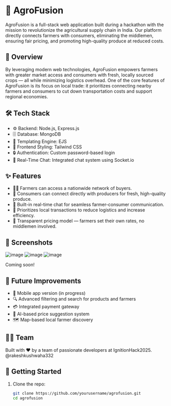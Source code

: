 # 🌾 AgroFusion

AgroFusion is a full-stack web application built during a hackathon with the mission to revolutionize the agricultural supply chain in India. Our platform directly connects farmers with consumers, eliminating the middlemen, ensuring fair pricing, and promoting high-quality produce at reduced costs.

## 🚀 Overview

By leveraging modern web technologies, AgroFusion empowers farmers with greater market access and consumers with fresh, locally sourced crops — all while minimizing logistics overhead. One of the core features of AgroFusion is its focus on local trade: it prioritizes connecting nearby farmers and consumers to cut down transportation costs and support regional economies.

## 🛠 Tech Stack

- ⚙️ Backend: Node.js, Express.js
- 🗄️ Database: MongoDB
- 🧠 Templating Engine: EJS
- 💅 Frontend Styling: Tailwind CSS
- 🔒 Authentication: Custom password-based login
- 📡 Real-Time Chat: Integrated chat system using Socket.io

## ✨ Features

- 👨‍🌾 Farmers can access a nationwide network of buyers.
- 🛒 Consumers can connect directly with producers for fresh, high-quality produce.
- 💬 Built-in real-time chat for seamless farmer-consumer communication.
- 📍 Prioritizes local transactions to reduce logistics and increase efficiency.
- 🧾 Transparent pricing model — farmers set their own rates, no middlemen involved.

## 📸 Screenshots
![image](https://github.com/user-attachments/assets/72858bfe-9893-4d37-96c4-04f1553b33c2)
![image](https://github.com/user-attachments/assets/a2c78bf1-157c-4343-ac7f-054e6002038b)
![image](https://github.com/user-attachments/assets/2aadefb2-eeb3-48c6-aa75-bb1bca058a1e)



Coming soon!

## 🚧 Future Improvements

- 📱 Mobile app version (in progress)
- 🔍 Advanced filtering and search for products and farmers
- 💳 Integrated payment gateway
- 🧠 AI-based price suggestion system
- 🗺️ Map-based local farmer discovery

## 🧑‍💻 Team

Built with ❤️ by a team of passionate developers at IgnitionHack2025.
@rakeshkushwaha332


## 📂 Getting Started

1. Clone the repo:
   ```bash
   git clone https://github.com/yourusername/agrofusion.git
   cd agrofusion
